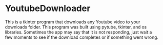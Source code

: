 # YoutubeDownloader
This is a tkinter program that downloads any Youtube video to your downloads folder. This program was built using pytube, tkinter, and os libraries. 
Sometimes the app may say that it is not responding, just wait a few moments to see if the download completes or if something went wrong. 
